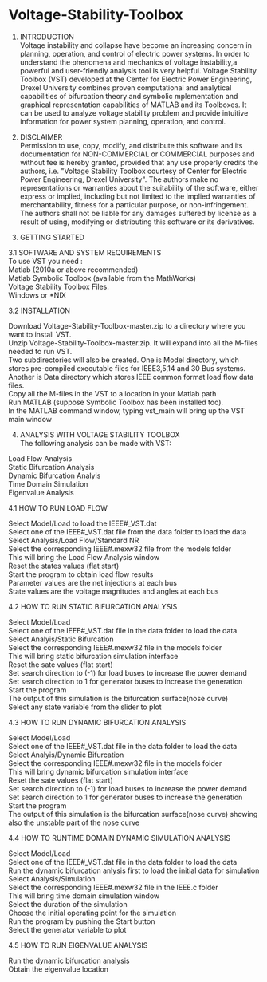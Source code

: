 # Voltage-Stability-Toolbox

1. INTRODUCTION  
Voltage instability and collapse have become an increasing concern in planning, operation, and control of electric power systems. In order to understand the phenomena and mechanics of voltage instability,a powerful and user-friendly analysis tool is very helpful. Voltage Stability Toolbox (VST) developed at the Center for Electric Power Engineering, Drexel University combines proven computational and analytical capabilities of bifurcation theory and symbolic mplementation and graphical representation capabilities of MATLAB and its Toolboxes. It can be used to analyze voltage stability problem and provide intuitive information for power system planning, operation, and control. 

2. DISCLAIMER  
Permission to use, copy, modify, and distribute this software and its documentation for NON-COMMERCIAL or COMMERCIAL purposes and without fee is hereby granted, provided that any use properly credits the authors, i.e. "Voltage Stability Toolbox courtesy of Center for Electric Power Engineering, Drexel University". The authors make no representations or warranties about the suitability of the software, either express or implied, including but not limited  to the implied warranties of merchantability, fitness for a particular purpose, or non-infringement. The authors shall not be liable for any damages suffered by license as a result of using, modifying or distributing this software or its derivatives. 


3. GETTING STARTED

3.1 SOFTWARE AND SYSTEM REQUIREMENTS  
To use VST you need :  
Matlab (2010a or above recommended)  
Matlab Symbolic Toolbox (available from the MathWorks)  
Voltage Stability Toolbox Files.  
Windows or *NIX  

3.2 INSTALLATION

Download Voltage-Stability-Toolbox-master.zip to a directory where you want to install VST.   
Unzip Voltage-Stability-Toolbox-master.zip. It will expand into all the M-files needed to run VST.  
Two subdirectories will also be created. One is Model directory, which stores pre-compiled executable files for IEEE3,5,14 and 30 Bus systems.  
Another is Data directory which stores IEEE common format load flow data files.  
Copy all the M-files in the VST to a location in your Matlab path  
Run MATLAB (suppose Symbolic Toolbox has been installed too).  
In the MATLAB command window, typing vst_main will bring up the VST main window 

4. ANALYSIS WITH VOLTAGE STABILITY TOOLBOX  
The following analysis can be made with VST:

Load Flow Analysis  
Static Bifurcation Analysis  
Dynamic Bifurcation Analyis  
Time Domain Simulation  
Eigenvalue Analysis  

4.1 HOW TO RUN LOAD FLOW

Select Model/Load to load the IEEE#_VST.dat  
Select one of the IEEE#_VST.dat file from the data folder to load the data  
Select Analysis/Load Flow/Standard NR  
Select the corresponding IEEE#.mexw32 file from the models folder  
This will bring the Load Flow Analysis window  
Reset the states values (flat start)  
Start the program to obtain load flow results   
Parameter values are the net injections at each bus  
State values are the voltage magnitudes and angles at each bus  

4.2 HOW TO RUN STATIC BIFURCATION ANALYSIS

Select Model/Load  
Select one of the IEEE#_VST.dat file in the data folder to load the data  
Select Analyis/Static Bifurcation  
Select the corresponding IEEE#.mexw32 file in the models folder  
This will bring static bifurcation  simulation interface  
Reset the sate values (flat start)  
Set search direction to (-1) for load buses to increase the power demand  
Set search direction to 1 for generator buses to increase the generation  
Start the program  
The output of this simulation is the bifurcation surface(nose curve)   
Select any state variable from the slider to plot  

4.3 HOW TO RUN DYNAMIC BIFURCATION ANALYSIS

Select Model/Load  
Select one of the IEEE#_VST.dat file in the data folder to load the data   
Select Analyis/Dynamic Bifurcation  
Select the corresponding IEEE#.mexw32 file in the models folder  
This will bring dynamic bifurcation simulation interface  
Reset the sate values (flat start)  
Set search direction to (-1) for load buses to increase the power demand  
Set search direction to 1 for generator buses to increase the generation  
Start the program  
The output of this simulation is the bifurcation surface(nose curve) showing  also the 
unstable part of the nose curve  

4.4 HOW TO RUNTIME DOMAIN DYNAMIC SIMULATION ANALYSIS

Select Model/Load  
Select one of the IEEE#_VST.dat file in the data folder to load the data  
Run the dynamic bifurcation anlysis first to load the initial data for simulation  
Select Analysis/Simulation  
Select the corresponding IEEE#.mexw32 file in the IEEE.c folder  
This will bring time domain simulation window  
Select the duration of the simulation  
Choose the initial operating point for the simulation  
Run the program by pushing the Start button  
Select the generator variable to plot  

4.5 HOW TO RUN EIGENVALUE ANALYSIS

Run the dynamic bifurcation analysis  
Obtain the eigenvalue location  
